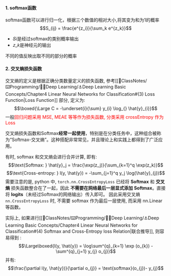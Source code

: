 #### 1. softmax函数
softmax函数可以进行归一化，根据三个数值的相对大小,将其变为和为1的概率
$$S_{ij} = \frac{e^{z_i}}{\sum_k e^{z_k}}$$
-  𝑆𝑖是经过softmax的类别概率输出
-  𝑧_𝑘是神经元的输出

不同的值反映出取不同的部分的概率

#### 2. 交叉熵损失函数
交叉熵的定义是根据正确分类数量定义的损失函数, 参考[[📘ClassNotes/⌨️Programming/👨‍🎓Deep Learning/⚓Deep Learning Basic Concepts/Chapter4 Linear Neural Networks for Classification#(3) Loss Function|Loss Function]] 部分, 定义为:
$$\boxed{\Large C = -\underset{i}{\sum} y_{i} \log_{}  \hat{y}_{i}}$$
一般<mark style="background: transparent; color: red">回归问题采用 MSE, MEAE 等等作为损失函数,  分类采用 crossEntropy 作为 Loss </mark>

交叉熵损失函数和Softmax**经常一起使用**，特别是在分类任务中，这种组合被称为“Softmax-交叉熵”。这种搭配非常常见，并且理论上和实践上都得到了广泛应用。

有时, softmax 和交叉熵会进行合并计算, 即有:
$$\text{Softmax: } \hat{y}_j = \frac{\exp(z_j)}{\sum_{k=1}^q \exp(z_k)}$$
$$\text{Cross-entropy: } l(y, \hat{y}) = -\sum_{j=1}^q y_j \log(\hat{y}_{j})$$
需要注意的是, python 中, `torch.nn.CrossEntropyLoss` 已经将 **Softmax** 和 **交叉熵** 损失函数整合在了一起，因此 **不需要在网络最后一层显式添加 Softmax**。直接将 **logits**（未经过Softmax的网络输出）传入即可。
因此采用交叉熵 `nn.CrossEntropyLoss` 时, 不需要 softmax 作为最后一层使用, 而采用  nn.Linear 等函数。

实际上, 如果进行[[📘ClassNotes/⌨️Programming/👨‍🎓Deep Learning/⚓Deep Learning Basic Concepts/Chapter4 Linear Neural Networks for Classification#(4) Softmax and Cross-Entropy loss Relation|联合推导]], 则容易得到 :
$$\Large\boxed{l(y, \hat{y}) =  \log\sum^{q}_{k=1} \exp (o_{k}) - \sum^{q}_{j=1} y_{j} o_{j}}$$
并有:
$$\frac{\partial l(y, \hat{y})}{\partial o_{j}} = \text{softmax}(o_{j})- y_{j}$$
